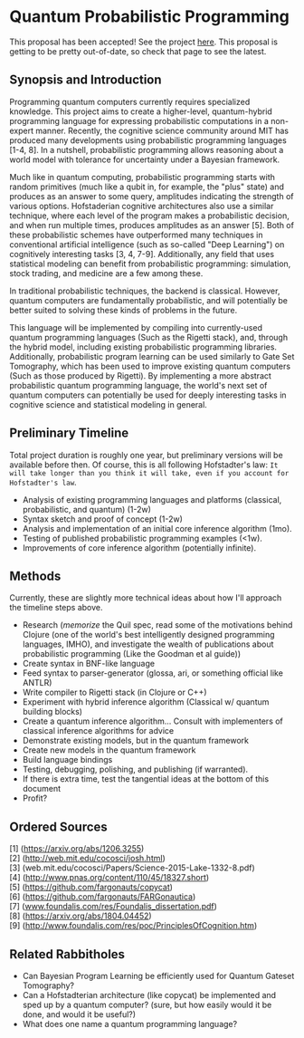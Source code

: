 # Quantum Probabilistic Programming

This proposal has been accepted! See the project [here](https://github.com/LSaldyt/curry). This proposal is getting to be pretty out-of-date, so check that page to see the latest.

## Synopsis and Introduction

Programming quantum computers currently requires specialized knowledge.
This project aims to create a higher-level, quantum-hybrid programming language for expressing probabilistic computations in a non-expert manner.
Recently, the cognitive science community around MIT has produced many developments using probabilistic programming languages [1-4, 8].
In a nutshell, probabilistic programming allows reasoning about a world model with tolerance for uncertainty under a Bayesian framework.
  
Much like in quantum computing, probabilistic programming starts with random primitives (much like a qubit in, for example, the "plus" state) and produces as an answer to some query, amplitudes indicating the strength of various options.
Hofstaderian cognitive architectures also use a similar technique, where each level of the program makes a probabilistic decision, and when run multiple times, produces amplitudes as an answer [5].
Both of these probabilistic schemes have outperformed many techniques in conventional artificial intelligence (such as so-called "Deep Learning") on cognitively interesting tasks [3, 4, 7-9].
Additionally, any field that uses statistical modeling can benefit from probabilistic programming: simulation, stock trading, and medicine are a few among these.

In traditional probabilistic techniques, the backend is classical. However, quantum computers are fundamentally probabilistic, and will potentially be better suited to solving these kinds of problems in the future.  

This language will be implemented by compiling into currently-used quantum programming languages (Such as the Rigetti stack), and, through the hybrid model, including existing probabilistic programming libraries.
Additionally, probabilistic program learning can be used similarly to Gate Set Tomography, which has been used to improve existing quantum computers (Such as those produced by Rigetti). 
By implementing a more abstract probabilistic quantum programming language, the world's next set of quantum computers can potentially be used for deeply interesting tasks in cognitive science and statistical modeling in general.

## Preliminary Timeline

Total project duration is roughly one year, but preliminary versions will be available before then. 
Of course, this is all following Hofstadter's law: `It will take longer than you think it will take, even if you account for Hofstadter's law`.
 
 - Analysis of existing programming languages and platforms (classical, probabilistic, and quantum) (1-2w)
 - Syntax sketch and proof of concept (1-2w)
 - Analysis and implementation of an initial core inference algorithm (1mo).
 - Testing of published probabilistic programming examples (<1w).
 - Improvements of core inference algorithm (potentially infinite).

## Methods

Currently, these are slightly more technical ideas about how I'll approach the timeline steps above.
 
 - Research (*memorize* the Quil spec, read some of the motivations behind Clojure (one of the world's best intelligently designed programming languages, IMHO), and investigate the wealth of publications about probabilistic programming (Like the Goodman et al guide))
 - Create syntax in BNF-like language
 - Feed syntax to parser-generator (glossa, ari, or something official like ANTLR)
 - Write compiler to Rigetti stack (in Clojure or C++)
 - Experiment with hybrid inference algorithm (Classical w/ quantum building blocks)
 - Create a quantum inference algorithm... Consult with implementers of classical inference algorithms for advice
 - Demonstrate existing models, but in the quantum framework
 - Create new models in the quantum framework
 - Build language bindings
 - Testing, debugging, polishing, and publishing (if warranted).
 - If there is extra time, test the tangential ideas at the bottom of this document
 - Profit? 

## Ordered Sources

[1] (https://arxiv.org/abs/1206.3255)  
[2] (http://web.mit.edu/cocosci/josh.html)  
[3] (web.mit.edu/cocosci/Papers/Science-2015-Lake-1332-8.pdf)  
[4] (http://www.pnas.org/content/110/45/18327.short)  
[5] (https://github.com/fargonauts/copycat)  
[6] (https://github.com/fargonauts/FARGonautica)  
[7] (www.foundalis.com/res/Foundalis_dissertation.pdf)  
[8] (https://arxiv.org/abs/1804.04452)  
[9] (http://www.foundalis.com/res/poc/PrinciplesOfCognition.htm)  

## Related Rabbitholes

- Can Bayesian Program Learning be efficiently used for Quantum Gateset Tomography?
- Can a Hofstadterian architecture (like copycat) be implemented and sped up by a quantum computer? (sure, but how easily would it be done, and would it be useful?)
- What does one name a quantum programming language? 
